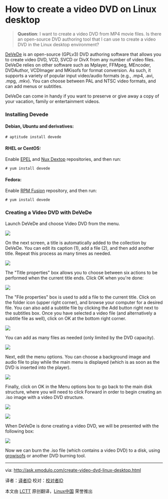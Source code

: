 How to create a video DVD on Linux desktop
================================================================================
> **Question**: I want to create a video DVD from MP4 movie files. Is there an open-source DVD authoring tool that I can use to create a video DVD in the Linux desktop environment? 

[DeVeDe][1] is an open-source (GPLv3) DVD authoring software that allows you to create video DVD, VCD, SVCD or DivX from any number of video files. DeVeDe relies on other software such as Mplayer, FFMpeg, MEncoder, DVDAuthor, VCDImager and MKisofs for format conversion. As such, it supports a variety of popular input video/audio formats (e.g., .mp4, .avi, .mpg, .mkv). You can choose between PAL and NTSC video formats, and can add menus or subtitles.

DeVeDe can come in handy if you want to preserve or give away a copy of your vacation, family or entertainment videos.

### Installing Devede ###

#### Debian, Ubuntu and derivatives: ####

    # aptitude install devede

#### RHEL or CentOS: ####

Enable [EPEL][2] and [Nux Dextop][3] repositories, and then run:

    # yum install devede 

#### Fedora: ####

Enable [RPM Fusion][4] repository, and then run:

    # yum install devede 

### Creating a Video DVD with DeVeDe ###

Launch DeVeDe and choose Video DVD from the menu.

![](https://farm4.staticflickr.com/3930/15366785019_b5fe164573_z.jpg)

On the next screen, a title is automatically added to the collection by DeVeDe. You can edit its caption (1), add a file (2), and then add another title. Repeat this process as many times as needed.

![](https://farm4.staticflickr.com/3955/15550730461_e9d830ac64_z.jpg)

The "Title properties" box allows you to choose between six actions to be performed when the current title ends. Click OK when you're done:

![](https://farm4.staticflickr.com/3928/15554250892_061ef87db3_o.png)

The "File properties" box is used to add a file to the current title. Click on the folder icon (upper right corner), and browse your computer for a desired file. You can also add a subtitle file by clicking the Add button right next to the subtitles box. Once you have selected a video file (and alternatively a subtitle file as well), click on OK at the bottom right corner.

![](https://farm6.staticflickr.com/5608/15367271798_800a7ff9e9_z.jpg)

You can add as many files as needed (only limited by the DVD capacity).

![](https://farm4.staticflickr.com/3949/15550730511_7c3ca04026_z.jpg)

Next, edit the menu options. You can choose a background image and audio file to play while the main menu is displayed (which is as soon as the DVD is inserted into the player).

![](https://farm6.staticflickr.com/5614/15367271808_a4d3ba5639_z.jpg)

Finally, click on OK in the Menu options box to go back to the main disk structure, where you will need to click Forward in order to begin creating an .iso image with a video DVD structure.

![](https://farm4.staticflickr.com/3951/15550730531_c51e64feb9_o.png)

![](https://farm6.staticflickr.com/5602/15366785109_c9663eb0d5_o.png)

When DeVeDe is done creating a video DVD, we will be presented with the following box:

![](https://farm4.staticflickr.com/3936/15550730551_0c140ea276_o.png)

Now we can burn the .iso file (which contains a video DVD) to a disk, using [growisofs][5] or another DVD burning tool.

--------------------------------------------------------------------------------

via: http://ask.xmodulo.com/create-video-dvd-linux-desktop.html

译者：[译者ID](https://github.com/译者ID)
校对：[校对者ID](https://github.com/校对者ID)

本文由 [LCTT](https://github.com/LCTT/TranslateProject) 原创翻译，[Linux中国](http://linux.cn/) 荣誉推出

[1]:http://www.rastersoft.com/programas/devede.html
[2]:http://xmodulo.com/how-to-set-up-epel-repository-on-centos.html
[3]:http://ask.xmodulo.com/enable-nux-dextop-repository-centos-rhel.html
[4]:http://xmodulo.com/how-to-install-rpm-fusion-on-fedora.html
[5]:http://ask.xmodulo.com/burn-iso-nrg-image-dvd-command-line.html